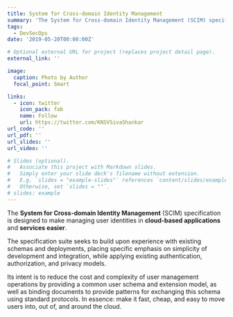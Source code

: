 ```yaml
---
title: System for Cross-domain Identity Management
summary: 'The System for Cross-domain Identity Management (SCIM) specification is designed to make managing user identities in cloud-based applications and services easier.'
tags:
  - DevSecOps
date: '2019-05-20T00:00:00Z'

# Optional external URL for project (replaces project detail page).
external_link: ''

image:
  caption: Photo by Author
  focal_point: Smart

links:
  - icon: twitter
    icon_pack: fab
    name: Follow
    url: https://twitter.com/KNSVSivaShankar
url_code: ''
url_pdf: ''
url_slides: ''
url_video: ''

# Slides (optional).
#   Associate this project with Markdown slides.
#   Simply enter your slide deck's filename without extension.
#   E.g. `slides = "example-slides"` references `content/slides/example-slides.md`.
#   Otherwise, set `slides = ""`.
# slides: example
---
```


The **System for Cross-domain Identity Management** (SCIM) specification is designed to make managing user identities in **cloud-based applications** and **services easier**. 

The specification suite seeks to build upon experience with existing schemas and deployments, placing specific emphasis on simplicity of development and integration, while applying existing authentication, authorization, and privacy models. 

Its intent is to reduce the cost and complexity of user management operations by providing a common user schema and extension model, as well as binding documents to provide patterns for exchanging this schema using standard protocols. In essence: make it fast, cheap, and easy to move users into, out of, and around the cloud.